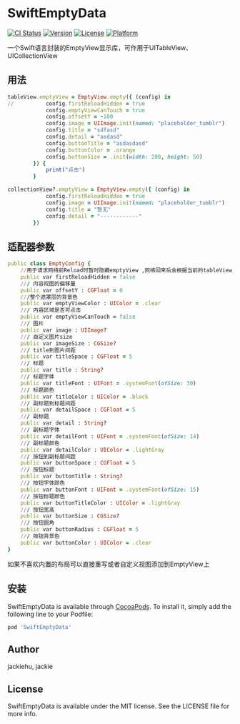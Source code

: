 # SwiftEmptyData

[![CI Status](https://img.shields.io/travis/jackiehu/SwiftEmptyData.svg?style=flat)](https://travis-ci.org/jackiehu/SwiftEmptyData)
[![Version](https://img.shields.io/cocoapods/v/SwiftEmptyData.svg?style=flat)](https://cocoapods.org/pods/SwiftEmptyData)
[![License](https://img.shields.io/cocoapods/l/SwiftEmptyData.svg?style=flat)](https://cocoapods.org/pods/SwiftEmptyData)
[![Platform](https://img.shields.io/cocoapods/p/SwiftEmptyData.svg?style=flat)](https://cocoapods.org/pods/SwiftEmptyData)



一个Swift语言封装的EmptyView显示库，可作用于UITableView、UICollectionView

## 用法

```ruby
tableView.emptyView = EmptyView.empty({ (config) in
//          config.firstReloadHidden = true
            config.emptyViewCanTouch = true
            config.offsetY = -100
            config.image = UIImage.init(named: "placeholder_tumblr")
            config.title = "sdfasd"
            config.detail = "asdasd"
            config.buttonTitle = "asdasdasd"
            config.buttonColor = .orange
            config.buttonSize = .init(width: 200, height: 50)
        }) {
            print("点击")
        }

collectionView?.emptyView = EmptyView.empty({ (config) in
            config.firstReloadHidden = true
            config.image = UIImage.init(named: "placeholder_tumblr")
            config.title = "暂无"
            config.detail = "------------"
        })
```



## 适配器参数

```ruby
public class EmptyConfig {
    //用于请求网络前Reload时暂时隐藏emptyView ,网络回来后会根据当前的tableView/collectionView的 DataSource来自动判断是否显示emptyView,不请求网络默认为false
    public var firstReloadHidden = false
    /// 内容视图的偏移量
    public var offsetY : CGFloat = 0
    ///整个遮罩层的背景色
    public var emptyViewColor : UIColor = .clear
    /// 内容区域是否可点击
    public var emptyViewCanTouch = false
    /// 图片
    public var image : UIImage?
    /// 自定义图片size
    public var imageSize : CGSize?
    /// title到图片间距
    public var titleSpace : CGFloat = 5
    /// 标题
    public var title : String?
    /// 标题字体
    public var titleFont : UIFont = .systemFont(ofSize: 30)
    /// 标题颜色
    public var titleColor : UIColor = .black
    /// 副标题到标题间距
    public var detailSpace : CGFloat = 5
    /// 副标题
    public var detail : String?
    /// 副标题字体
    public var detailFont : UIFont = .systemFont(ofSize: 14)
    /// 副标题颜色
    public var detailColor : UIColor = .lightGray
    /// 按钮到副标题间距
    public var buttonSpace : CGFloat = 5
    /// 按钮标题
    public var buttonTitle : String?
    /// 按钮字体颜色
    public var buttonFont : UIFont = .systemFont(ofSize: 15)
    /// 按钮标题颜色
    public var buttonTitleColor : UIColor = .lightGray
    /// 按钮宽高
    public var buttonSize : CGSize?
    /// 按钮圆角
    public var buttonRadius : CGFloat = 5
    /// 按钮背景色
    public var buttonColor : UIColor = .clear
}
```

如果不喜欢内置的布局可以直接重写或者自定义视图添加到EmptyView上

## 安装

SwiftEmptyData is available through [CocoaPods](https://cocoapods.org). To install
it, simply add the following line to your Podfile:

```ruby
pod 'SwiftEmptyData'
```

## Author

jackiehu, jackie

## License

SwiftEmptyData is available under the MIT license. See the LICENSE file for more info.

